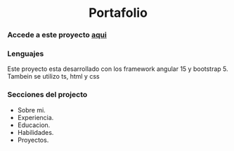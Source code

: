 <h1 align="center">Portafolio</h1>

### Accede a este proyecto [aqui](https://portafolio-angular-543.web.app/)

### Lenguajes
Este proyecto esta desarrollado con los framework angular 15 y bootstrap 5. Tambein se utilizo ts, html y css

### Secciones del projecto
- Sobre mi.
- Experiencia.
- Educacion.
- Habilidades.
- Proyectos.
